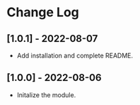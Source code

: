 # Change Log

## [1.0.1] - 2022-08-07

- Add installation and complete README.

## [1.0.0] - 2022-08-06

- Initalize the module.
